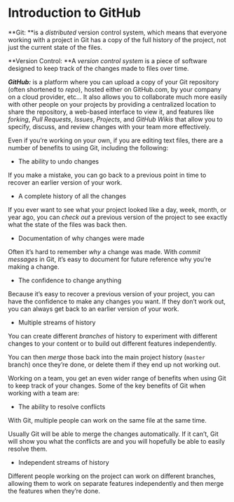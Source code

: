 # Introduction to GitHub

**Git: **is a _distributed_ version control system, which means that everyone working with a project in Git has a copy of the full history of the project, not just the current state of the files.

**Version Control: **A _version control system_ is a piece of software designed to keep track of the changes made to files over time.

_**GitHub:**_ is a platform where you can upload a copy of your Git repository \(often shortened to _repo_\), hosted either on GitHub.com, by your company on a cloud provider, etc...  It also allows you to collaborate much more easily with other people on your projects by providing a centralized location to share the repository, a web-based interface to view it, and features like _forking_, _Pull Requests_, _Issues_, _Projects_, and _GitHub Wikis_ that allow you to specify, discuss, and review changes with your team more effectively.

Even if you’re working on your own, if you are editing text files, there are a number of benefits to using Git, including the following:

* The ability to undo changes

If you make a mistake, you can go back to a previous point in time to recover an earlier version of your work.

* A complete history of all the changes

If you ever want to see what your project looked like a day, week, month, or year ago, you can _check out_ a previous version of the project to see exactly what the state of the files was back then.

* Documentation of why changes were made

Often it’s hard to remember _why_ a change was made. With _commit messages_ in Git, it’s easy to document for future reference why you’re making a change.

* The confidence to change anything

Because it’s easy to recover a previous version of your project, you can have the confidence to make any changes you want. If they don’t work out, you can always get back to an earlier version of your work.

* Multiple streams of history

You can create different _branches_ of history to experiment with different changes to your content or to build out different features independently.

You can then _merge_ those back into the main project history \(`master` branch\) once they’re done, or delete them if they end up not working out.

Working on a team, you get an even wider range of benefits when using Git to keep track of your changes. Some of the key benefits of Git when working with a team are:

* The ability to resolve conflicts

With Git, multiple people can work on the same file at the same time.

Usually Git will be able to merge the changes automatically. If it can’t, Git will show you what the conflicts are and you will hopefully be able to easily resolve them.

* Independent streams of history

Different people working on the project can work on different branches, allowing them to work on separate features independently and then merge the features when they’re done.

